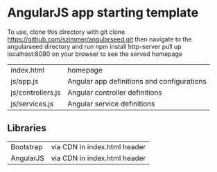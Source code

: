 AngularJS app starting template
=========

To use, clone this directory with
    git clone https://github.com/szimmer/angularseed.git
then navigate to the angularseed directory and run
    npm install
    http-server
pull up localhost:8080 on your browser to see the served homepage

<table>
<tr>
<td>index.html</td>        <td>  homepage</td>
</tr><tr>
<td>js/app.js</td>         <td>  Angular app definitions and
configurations</td>
</tr><tr>
<td>js/controllers.js</td>  <td> Angular controller definitions</td>
</tr><tr>
<td>js/services.js   </td>  <td> Angular service definitions</td>
</tr>
</table>

Libraries
-------------------------------

<table><tr>
<td>Bootstrap         </td><td>  via CDN in index.html header</td>
</tr><tr>
<td>AngularJS         </td><td>  via CDN in index.html header</td>
</tr></table>
